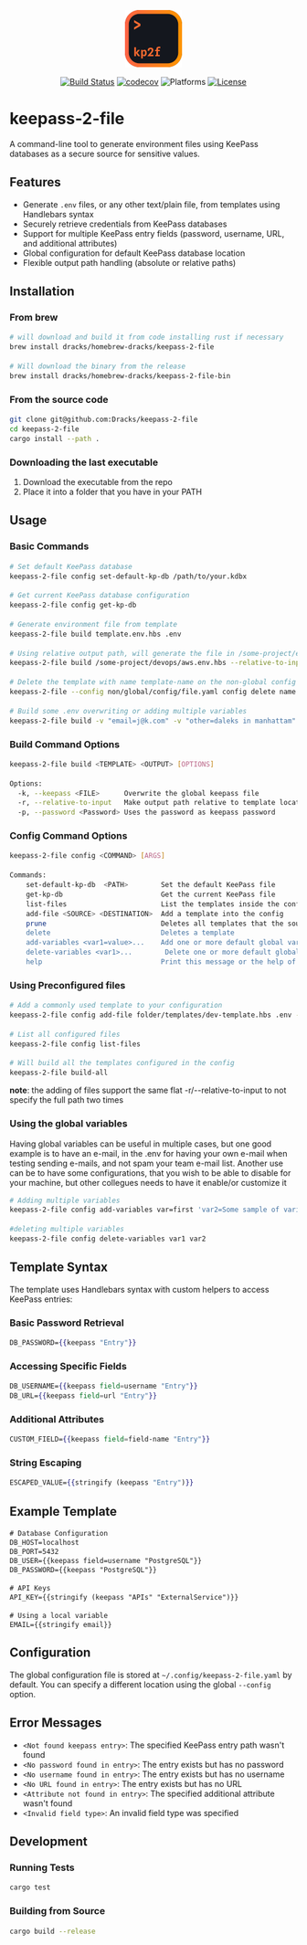 <p align="center">
  <img src="kp2f.png" width="100" height="100"/>
</p>

<div align="center">

[![Build Status](https://github.com/Dracks/keepass-2-file/actions/workflows/rust.yml/badge.svg?branch=main)](https://github.com/Dracks/keepass-2-file/actions/workflows/rust.yml)
[![codecov](https://codecov.io/gh/Dracks/keepass-2-file/branch/main/graph/badge.svg)](https://codecov.io/gh/Dracks/keepass-2-file)
![Platforms](https://img.shields.io/badge/platforms-iOS%20%7C%20Linux%20%7C%20macOS%20%7C%20Windows-333333.svg?style=flat)
[![License](https://img.shields.io/badge/license-GPLv3-blue.svg)](https://www.gnu.org/licenses/gpl-3.0.html)

</div>

# keepass-2-file

A command-line tool to generate environment files using KeePass databases as a secure source for sensitive values.

## Features

- Generate `.env` files, or any other text/plain file, from templates using Handlebars syntax
- Securely retrieve credentials from KeePass databases
- Support for multiple KeePass entry fields (password, username, URL, and additional attributes)
- Global configuration for default KeePass database location
- Flexible output path handling (absolute or relative paths)

## Installation

### From brew

```bash
# will download and build it from code installing rust if necessary
brew install dracks/homebrew-dracks/keepass-2-file

# Will download the binary from the release
brew install dracks/homebrew-dracks/keepass-2-file-bin
```

### From the source code

```bash
git clone git@github.com:Dracks/keepass-2-file
cd keepass-2-file
cargo install --path .
```

### Downloading the last executable

1. Download the executable from the repo
2. Place it into a folder that you have in your PATH

## Usage

### Basic Commands

```bash
# Set default KeePass database
keepass-2-file config set-default-kp-db /path/to/your.kdbx

# Get current KeePass database configuration
keepass-2-file config get-kp-db

# Generate environment file from template
keepass-2-file build template.env.hbs .env

# Using relative output path, will generate the file in /some-project/envs/aws.env
keepass-2-file build /some-project/devops/aws.env.hbs --relative-to-input ../envs/aws.env

# Delete the template with name template-name on the non-global config specified
keepass-2-file --config non/global/config/file.yaml config delete name template-name

# Build some .env overwriting or adding multiple variables
keepass-2-file build -v "email=j@k.com" -v "other=daleks in manhattam" file.env.example .env
```

### Build Command Options

```bash
keepass-2-file build <TEMPLATE> <OUTPUT> [OPTIONS]

Options:
  -k, --keepass <FILE>      Overwrite the global keepass file
  -r, --relative-to-input   Make output path relative to template location
  -p, --password <Password> Uses the password as keepass password
```

### Config Command Options

```bash
keepass-2-file config <COMMAND> [ARGS]

Commands:
    set-default-kp-db  <PATH>        Set the default KeePass file
    get-kp-db                        Get the current KeePass file
    list-files                       List the templates inside the configuration
    add-file <SOURCE> <DESTINATION>  Add a template into the config
    prune                            Deletes all templates that the source doesn't exists
    delete                           Deletes a template
    add-variables <var1=value>...    Add one or more default global variables
    delete-variables <var1>...        Delete one or more default global variables
    help                             Print this message or the help of the given subcommand(s)
```

### Using Preconfigured files

```bash
# Add a commonly used template to your configuration
keepass-2-file config add-file folder/templates/dev-template.hbs .env --name dev-template

# List all configured files
keepass-2-file config list-files

# Will build all the templates configured in the config
keepass-2-file build-all
```

**note**: the adding of files support the same flat -r/--relative-to-input to not specify the full path two times

### Using the global variables

Having global variables can be useful in multiple cases, but one good example is to have an e-mail, in the .env for having your own e-mail when testing sending e-mails, and not spam your team e-mail list. Another use can be to have some configurations, that you wish to be able to disable for your machine, but other collegues needs to have it enable/or customize it

```bash
# Adding multiple variables
keepass-2-file config add-variables var=first 'var2=Some sample of variable'

#deleting multiple variables
keepass-2-file config delete-variables var1 var2
```

## Template Syntax

The template uses Handlebars syntax with custom helpers to access KeePass entries:

### Basic Password Retrieval

```handlebars
DB_PASSWORD={{keepass "Entry"}}
```

### Accessing Specific Fields

```handlebars
DB_USERNAME={{keepass field=username "Entry"}}
DB_URL={{keepass field=url "Entry"}}
```

### Additional Attributes

```handlebars
CUSTOM_FIELD={{keepass field=field-name "Entry"}}
```

### String Escaping

```handlebars
ESCAPED_VALUE={{stringify (keepass "Entry")}}
```

## Example Template

```env
# Database Configuration
DB_HOST=localhost
DB_PORT=5432
DB_USER={{keepass field=username "PostgreSQL"}}
DB_PASSWORD={{keepass "PostgreSQL"}}

# API Keys
API_KEY={{stringify (keepass "APIs" "ExternalService")}}

# Using a local variable
EMAIL={{stringify email}}
```

## Configuration

The global configuration file is stored at `~/.config/keepass-2-file.yaml` by default. You can specify a different location using the global `--config` option.

## Error Messages

- `<Not found keepass entry>`: The specified KeePass entry path wasn't found
- `<No password found in entry>`: The entry exists but has no password
- `<No username found in entry>`: The entry exists but has no username
- `<No URL found in entry>`: The entry exists but has no URL
- `<Attribute not found in entry>`: The specified additional attribute wasn't found
- `<Invalid field type>`: An invalid field type was specified

## Development

### Running Tests

```bash
cargo test
```

### Building from Source

```bash
cargo build --release
```
